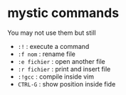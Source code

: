 # mystic commands

You may not use them but still

* `:!` : execute a command
* `:f nom` : rename file
* `:e fichier` : open another file
* `:r fichier` : print and insert file
* `:!gcc` :  compile inside vim
* `CTRL-G` : show position inside fide